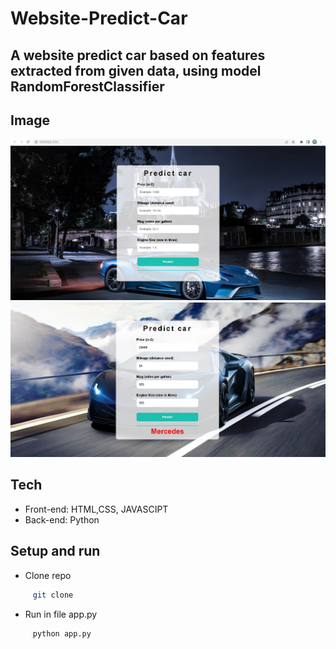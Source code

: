 # Website-Predict-Car

## A website predict car based on features extracted from given data, using model RandomForestClassifier

## Image
![homepage](.github/screenshots/Screenshot1.jpg) ![homepage](.github/screenshots/Screenshot2.jpg)

## Tech
- Front-end: HTML,CSS, JAVASCIPT
- Back-end: Python

## Setup and run 
- Clone repo
 ```bash
      git clone 
 ```
 
 - Run in file app.py
 ```bash
      python app.py
 ```

